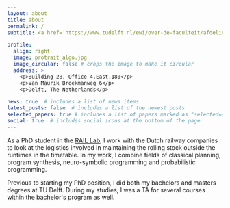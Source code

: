 ```yaml
---
layout: about
title: about
permalink: /
subtitle: <a href='https://www.tudelft.nl/ewi/over-de-faculteit/afdelingen/software-technology/algorithmics'>Algorithmics group</a> at Delft University of Technology

profile:
  align: right
  image: protrait_algo.jpg
  image_circular: false # crops the image to make it circular
  address: >
    <p>Building 28, Office 4.East.180</p>
    <p>Van Maurik Broekmanweg 6</p>
    <p>Delft, The Netherlands</p>

news: true  # includes a list of news items
latest_posts: false  # includes a list of the newest posts
selected_papers: true # includes a list of papers marked as "selected={true}"
social: true  # includes social icons at the bottom of the page
---
```


As a PhD student in the <a href="https://icai.ai/icai-labs/rail/">RAIL Lab</a>, I work with the Dutch railway companies to look at the logistics involved in maintaining the rolling stock outside the runtimes in the timetable. In my work, I combine fields of classical planning, program synthesis, neuro-symbolic programming and probabilistic programming. 

Previous to starting my PhD position, I did both my bachelors and masters degrees at TU Delft. During my studies, I was a TA for several courses within the bachelor's program as well. 